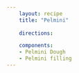 ```yaml
---
    layout: recipe
    title: "Pelmini"
    
    directions:

    components:
    - Pelmini Dough
    - Pelmini filling
---
```

